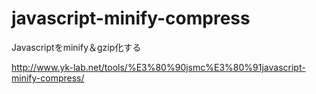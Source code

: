 javascript-minify-compress
==========================

Javascriptをminify＆gzip化する

http://www.yk-lab.net/tools/%E3%80%90jsmc%E3%80%91javascript-minify-compress/
